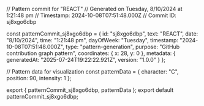 // Pattern commit for "REACT"
// Generated on Tuesday, 8/10/2024 at 1:21:48 pm
// Timestamp: 2024-10-08T07:51:48.000Z
// Commit ID: sj8xgo6dbp

const patternCommit_sj8xgo6dbp = {
  id: "sj8xgo6dbp",
  text: "REACT",
  date: "8/10/2024",
  time: "1:21:48 pm",
  dayOfWeek: "Tuesday",
  timestamp: "2024-10-08T07:51:48.000Z",
  type: "pattern-generation",
  purpose: "GitHub contribution graph pattern",
  coordinates: {
    x: 28,
    y: 0
  },
  metadata: {
    generatedAt: "2025-07-24T19:22:22.921Z",
    version: "1.0.0"
  }
};

// Pattern data for visualization
const patternData = {
  character: "C",
  position: 90,
  intensity: 1
};

export { patternCommit_sj8xgo6dbp, patternData };
export default patternCommit_sj8xgo6dbp;
